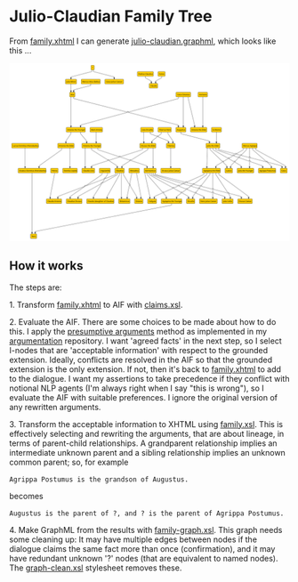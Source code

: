 # Julio-Claudian Family Tree

From [family.xhtml](family.xhtml) I can generate [julio-claudian.graphml](julio-claudian.graphml), which looks like this ...

![Julio-Claudian Family Tree](julio-claudian.svg "Julio-Claudian Family Tree")


## How it works

The steps are: 

1\. Transform [family.xhtml](family.xhtml) to AIF with [claims.xsl](https://github.com/knoxa/linked-text/blob/master/xsl/claims.xsl).

2\. Evaluate the AIF. There are some choices to be made about how to do this. I apply the [presumptive arguments](https://dstl.github.io/eleatics/argumentation/explain-framework.pdf) method as implemented in my [argumentation](https://github.com/knoxa/argumentation/) repository. I want 'agreed facts' in the next step, so I select I-nodes that are 'acceptable information' with respect to the grounded extension. Ideally, conflicts are resolved in the AIF so that the grounded extension is the only extension. If not, then it's back to [family.xhtml](family.xhtml) to add to the dialogue. I want my assertions to take precedence if they conflict with notional NLP agents (I'm always right when I say "this is wrong"), so I evaluate the AIF with suitable preferences. I ignore the original version of any rewritten arguments.

3\. Transform the acceptable information to XHTML using [family.xsl](https://github.com/knoxa/linked-text/blob/master/xsl/family.xsl). This is effectively selecting and rewriting the arguments, that are about lineage, in terms of parent-child relationships. A grandparent relationship implies an intermediate unknown parent and a sibling relationship implies an unknown common parent; so, for example

	Agrippa Postumus is the grandson of Augustus.
	
becomes

	Augustus is the parent of ?, and ? is the parent of Agrippa Postumus.

4\. Make GraphML from the results with [family-graph.xsl](https://github.com/knoxa/linked-text/blob/master/xsl/family-graph.xsl). This graph needs some cleaning up: It may have multiple edges between nodes if the dialogue claims the same fact more than once (confirmation), and it may have redundant unknown '?' nodes (that are equivalent to named nodes). The [graph-clean.xsl](../../xsl/graph-clean.xsl) stylesheet removes these.